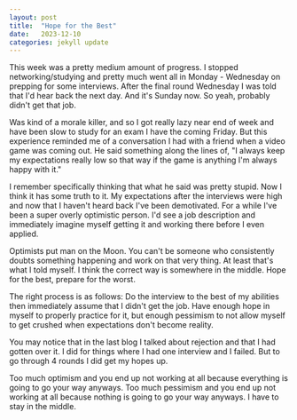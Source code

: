 ```yaml
---
layout: post
title:  "Hope for the Best"
date:   2023-12-10
categories: jekyll update
---
```

This week was a pretty medium amount of progress. I stopped networking/studying and pretty much went all in Monday - Wednesday on prepping for some interviews. After the final round Wednesday I was told that I'd hear back the next day. And it's Sunday now. So yeah, probably didn't get that job.

Was kind of a morale killer, and so I got really lazy near end of week and have been slow to study for an exam I have the coming Friday. But this experience reminded me of a conversation I had with a friend when a video game was coming out. He said something along the lines of, "I always keep my expectations really low so that way if the game is anything I'm always happy with it."

I remember specifically thinking that what he said was pretty stupid. Now I think it has some truth to it. My expectations after the interviews were high and now that I haven't heard back I've been demotivated. For a while I've been a super overly optimistic person. I'd see a job description and immediately imagine myself getting it and working there before I even applied.

Optimists put man on the Moon. You can't be someone who consistently doubts something happening and work on that very thing. At least that's what I told myself. I think the correct way is somewhere in the middle. Hope for the best, prepare for the worst. 

The right process is as follows: Do the interview to the best of my abilities then immediately assume that I didn't get the job. Have enough hope in myself to properly practice for it, but enough pessimism to not allow myself to get crushed when expectations don't become reality.

You may notice that in the last blog I talked about rejection and that I had gotten over it. I did for things where I had one interview and I failed. But to go through 4 rounds I did get my hopes up.

Too much optimism and you end up not working at all because everything is going to go your way anyways. Too much pessimism and you end up not working at all because nothing is going to go your way anyways. I have to stay in the middle.